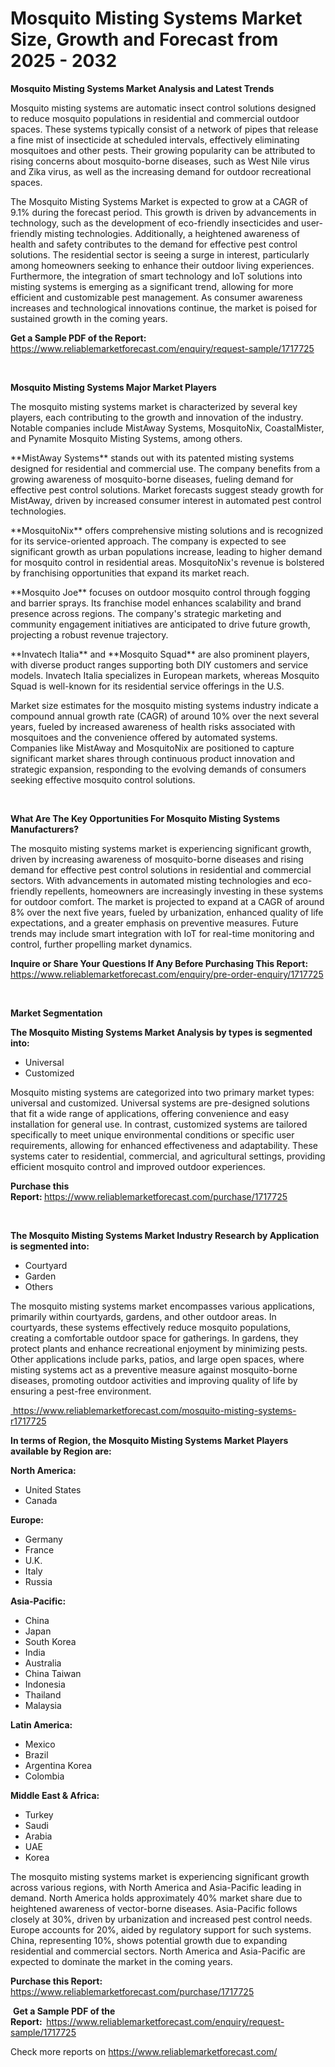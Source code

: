 <p><h1>Mosquito Misting Systems Market Size, Growth and Forecast from 2025 - 2032</h1></p><p><strong>Mosquito Misting Systems Market Analysis and Latest Trends</strong></p>
<p><p>Mosquito misting systems are automatic insect control solutions designed to reduce mosquito populations in residential and commercial outdoor spaces. These systems typically consist of a network of pipes that release a fine mist of insecticide at scheduled intervals, effectively eliminating mosquitoes and other pests. Their growing popularity can be attributed to rising concerns about mosquito-borne diseases, such as West Nile virus and Zika virus, as well as the increasing demand for outdoor recreational spaces.</p><p>The Mosquito Misting Systems Market is expected to grow at a CAGR of 9.1% during the forecast period. This growth is driven by advancements in technology, such as the development of eco-friendly insecticides and user-friendly misting technologies. Additionally, a heightened awareness of health and safety contributes to the demand for effective pest control solutions. The residential sector is seeing a surge in interest, particularly among homeowners seeking to enhance their outdoor living experiences. Furthermore, the integration of smart technology and IoT solutions into misting systems is emerging as a significant trend, allowing for more efficient and customizable pest management. As consumer awareness increases and technological innovations continue, the market is poised for sustained growth in the coming years.</p></p>
<p><strong>Get a Sample PDF of the Report:&nbsp;</strong> <a href="https://www.reliablemarketforecast.com/enquiry/request-sample/1717725?utm_campaign=2230&utm_medium=2&utm_source=Github&utm_content=ia&utm_term=07022025&utm_id=mosquito-misting-systems">https://www.reliablemarketforecast.com/enquiry/request-sample/1717725</a></p>
<p>&nbsp;</p>
<p><strong>Mosquito Misting Systems Major Market Players</strong></p>
<p><p>The mosquito misting systems market is characterized by several key players, each contributing to the growth and innovation of the industry. Notable companies include MistAway Systems, MosquitoNix, CoastalMister, and Pynamite Mosquito Misting Systems, among others.</p><p>**MistAway Systems** stands out with its patented misting systems designed for residential and commercial use. The company benefits from a growing awareness of mosquito-borne diseases, fueling demand for effective pest control solutions. Market forecasts suggest steady growth for MistAway, driven by increased consumer interest in automated pest control technologies.</p><p>**MosquitoNix** offers comprehensive misting solutions and is recognized for its service-oriented approach. The company is expected to see significant growth as urban populations increase, leading to higher demand for mosquito control in residential areas. MosquitoNix's revenue is bolstered by franchising opportunities that expand its market reach.</p><p>**Mosquito Joe** focuses on outdoor mosquito control through fogging and barrier sprays. Its franchise model enhances scalability and brand presence across regions. The company's strategic marketing and community engagement initiatives are anticipated to drive future growth, projecting a robust revenue trajectory.</p><p>**Invatech Italia** and **Mosquito Squad** are also prominent players, with diverse product ranges supporting both DIY customers and service models. Invatech Italia specializes in European markets, whereas Mosquito Squad is well-known for its residential service offerings in the U.S.</p><p>Market size estimates for the mosquito misting systems industry indicate a compound annual growth rate (CAGR) of around 10% over the next several years, fueled by increased awareness of health risks associated with mosquitoes and the convenience offered by automated systems. Companies like MistAway and MosquitoNix are positioned to capture significant market shares through continuous product innovation and strategic expansion, responding to the evolving demands of consumers seeking effective mosquito control solutions.</p></p>
<p>&nbsp;</p>
<p><strong>What Are The Key Opportunities For Mosquito Misting Systems Manufacturers?</strong></p>
<p><p>The mosquito misting systems market is experiencing significant growth, driven by increasing awareness of mosquito-borne diseases and rising demand for effective pest control solutions in residential and commercial sectors. With advancements in automated misting technologies and eco-friendly repellents, homeowners are increasingly investing in these systems for outdoor comfort. The market is projected to expand at a CAGR of around 8% over the next five years, fueled by urbanization, enhanced quality of life expectations, and a greater emphasis on preventive measures. Future trends may include smart integration with IoT for real-time monitoring and control, further propelling market dynamics.</p></p>
<p><strong>Inquire or Share Your Questions If Any Before Purchasing This Report:</strong> <a href="https://www.reliablemarketforecast.com/enquiry/pre-order-enquiry/1717725?utm_campaign=2230&utm_medium=2&utm_source=Github&utm_content=ia&utm_term=07022025&utm_id=mosquito-misting-systems">https://www.reliablemarketforecast.com/enquiry/pre-order-enquiry/1717725</a></p>
<p>&nbsp;</p>
<p><strong>Market Segmentation</strong></p>
<p><strong>The Mosquito Misting Systems Market Analysis by types is segmented into:</strong></p>
<p><ul><li>Universal</li><li>Customized</li></ul></p>
<p><p>Mosquito misting systems are categorized into two primary market types: universal and customized. Universal systems are pre-designed solutions that fit a wide range of applications, offering convenience and easy installation for general use. In contrast, customized systems are tailored specifically to meet unique environmental conditions or specific user requirements, allowing for enhanced effectiveness and adaptability. These systems cater to residential, commercial, and agricultural settings, providing efficient mosquito control and improved outdoor experiences.</p></p>
<p><strong>Purchase this Report:&nbsp;</strong><a href="https://www.reliablemarketforecast.com/purchase/1717725?utm_campaign=2230&utm_medium=2&utm_source=Github&utm_content=ia&utm_term=07022025&utm_id=mosquito-misting-systems">https://www.reliablemarketforecast.com/purchase/1717725</a></p>
<p>&nbsp;</p>
<p><strong>The Mosquito Misting Systems Market Industry Research by Application is segmented into:</strong></p>
<p><ul><li>Courtyard</li><li>Garden</li><li>Others</li></ul></p>
<p><p>The mosquito misting systems market encompasses various applications, primarily within courtyards, gardens, and other outdoor areas. In courtyards, these systems effectively reduce mosquito populations, creating a comfortable outdoor space for gatherings. In gardens, they protect plants and enhance recreational enjoyment by minimizing pests. Other applications include parks, patios, and large open spaces, where misting systems act as a preventive measure against mosquito-borne diseases, promoting outdoor activities and improving quality of life by ensuring a pest-free environment.</p></p>
<p><a href="https://www.reliablemarketforecast.com/mosquito-misting-systems-r1717725?utm_campaign=2230&utm_medium=2&utm_source=Github&utm_content=ia&utm_term=07022025&utm_id=mosquito-misting-systems">&nbsp;https://www.reliablemarketforecast.com/mosquito-misting-systems-r1717725</a></p>
<p><strong>In terms of Region, the Mosquito Misting Systems Market Players available by Region are:</strong></p>
<p>
    <p> <strong> North America: </strong>
        <ul>
            <li>United States</li>
            <li>Canada</li>
        </ul>
        </p> 
    <p> <strong> Europe: </strong>
        <ul>
            <li>Germany</li>
            <li>France</li>
            <li>U.K.</li>
            <li>Italy</li>
            <li>Russia</li>
        </ul>
        </p> 
    <p> <strong> Asia-Pacific: </strong>
        <ul>
            <li>China</li>
            <li>Japan</li>
            <li>South Korea</li>
            <li>India</li>
            <li>Australia</li>
            <li>China Taiwan</li>
            <li>Indonesia</li>
            <li>Thailand</li>
            <li>Malaysia</li>
        </ul>
        </p> 
    <p> <strong> Latin America: </strong>
        <ul>
            <li>Mexico</li>
            <li>Brazil</li>
            <li>Argentina Korea</li>
            <li>Colombia</li>
        </ul>
        </p> 
    <p> <strong> Middle East & Africa: </strong>
        <ul>
            <li>Turkey</li>
            <li>Saudi</li>
            <li>Arabia</li>
            <li>UAE</li>
            <li>Korea</li>
        </ul>
    </p>
    </p>
<p><p>The mosquito misting systems market is experiencing significant growth across various regions, with North America and Asia-Pacific leading in demand. North America holds approximately 40% market share due to heightened awareness of vector-borne diseases. Asia-Pacific follows closely at 30%, driven by urbanization and increased pest control needs. Europe accounts for 20%, aided by regulatory support for such systems. China, representing 10%, shows potential growth due to expanding residential and commercial sectors. North America and Asia-Pacific are expected to dominate the market in the coming years.</p></p>
<p><strong>Purchase this Report: </strong><a href="https://www.reliablemarketforecast.com/purchase/1717725?utm_campaign=2230&utm_medium=2&utm_source=Github&utm_content=ia&utm_term=07022025&utm_id=mosquito-misting-systems">https://www.reliablemarketforecast.com/purchase/1717725</a></p>
<p>&nbsp;<strong>Get a Sample PDF of the Report:&nbsp;&nbsp;</strong><a href="https://www.reliablemarketforecast.com/enquiry/request-sample/1717725?utm_campaign=2230&utm_medium=2&utm_source=Github&utm_content=ia&utm_term=07022025&utm_id=mosquito-misting-systems">https://www.reliablemarketforecast.com/enquiry/request-sample/1717725</a></p>
<p><strong></strong></p>
<p>Check more reports on <a href="https://www.reliablemarketforecast.com/?utm_campaign=2230&utm_medium=2&utm_source=Github&utm_content=ia&utm_term=07022025&utm_id=mosquito-misting-systems">https://www.reliablemarketforecast.com/</a></p>